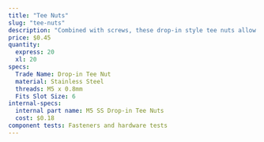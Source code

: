 ```yaml
---
title: "Tee Nuts"
slug: "tee-nuts"
description: "Combined with screws, these drop-in style tee nuts allow components such as plates and 3D printed parts to be attached quickly and securely anywhere on a V-slot aluminum extrusion."
price: $0.45
quantity:
  express: 20
  xl: 20
specs:
  Trade Name: Drop-in Tee Nut
  material: Stainless Steel
  threads: M5 x 0.8mm
  Fits Slot Size: 6
internal-specs:
  internal part name: M5 SS Drop-in Tee Nuts
  cost: $0.18
component tests: Fasteners and hardware tests
---
```

